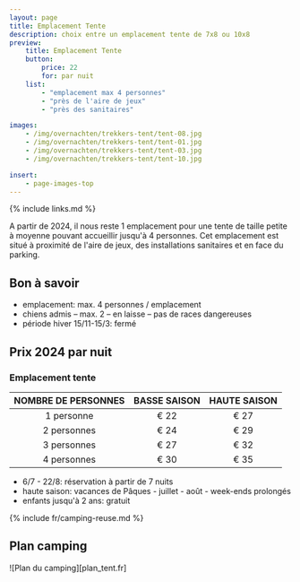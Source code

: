 ```yaml
---
layout: page
title: Emplacement Tente
description: choix entre un emplacement tente de 7x8 ou 10x8
preview:
    title: Emplacement Tente
    button:
        price: 22
        for: par nuit
    list:
        - "emplacement max 4 personnes"
        - "près de l'aire de jeux"
        - "près des sanitaires"

images:
    - /img/overnachten/trekkers-tent/tent-08.jpg
    - /img/overnachten/trekkers-tent/tent-01.jpg
    - /img/overnachten/trekkers-tent/tent-03.jpg
    - /img/overnachten/trekkers-tent/tent-10.jpg

insert:
    - page-images-top
---
```

{% include links.md %}

A partir de 2024, il nous reste 1 emplacement pour une tente de taille petite à moyenne pouvant accueillir jusqu'à 4 personnes. Cet emplacement est situé à proximité de l'aire de jeux, des installations sanitaires et en face du parking. 


## Bon à savoir

- emplacement: max. 4 personnes / emplacement
- chiens admis – max. 2 – en laisse – pas de races dangereuses
- période hiver 15/11-15/3: fermé

## Prix 2024 par nuit

### Emplacement tente

NOMBRE DE PERSONNES |BASSE SAISON |HAUTE SAISON
:------------------:|:-----------:|:-----------:|
1 personne          |€ 22         |€ 27
2 personnes         |€ 24         |€ 29          
3 personnes         |€ 27         |€ 32
4 personnes         |€ 30         |€ 35


* 6/7 - 22/8: réservation à partir de 7 nuits
* haute saison: vacances de Pâques - juillet - août - week-ends prolongés
* enfants jusqu'à 2 ans: gratuit


{% include fr/camping-reuse.md %}


## Plan camping

![Plan du camping][plan_tent.fr]
